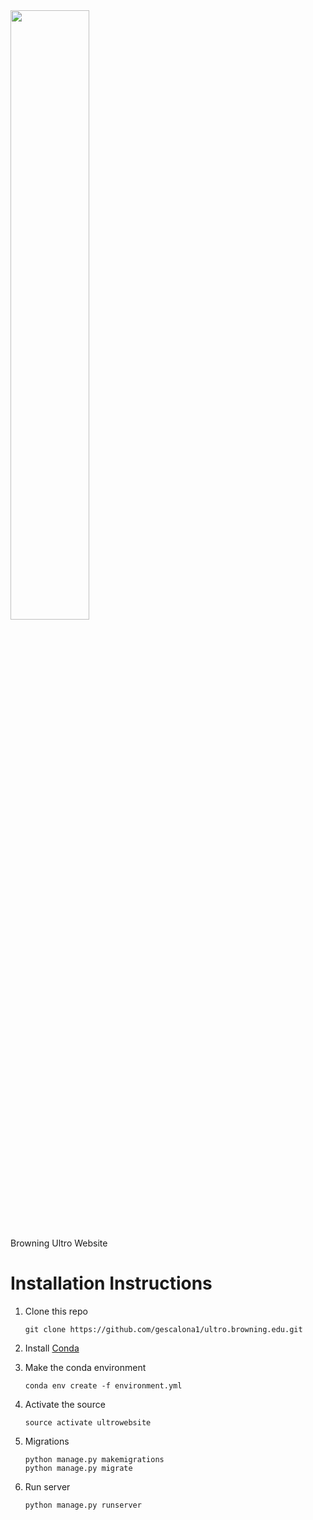 <img width="50%" src="http://ultro.browning.edu/images/UltroLogo6.png"/>
<p> Browning Ultro Website</p> 

# Installation Instructions

1. Clone this repo
  
    ```shell
    git clone https://github.com/gescalona1/ultro.browning.edu.git
    ```

2. Install [Conda](https://conda.io/miniconda.html)

3. Make the conda environment
	
    ```shell
    conda env create -f environment.yml
    ```
4. Activate the source

    ```shell
    source activate ultrowebsite
    ```
5. Migrations

    ```shell
    python manage.py makemigrations
    python manage.py migrate
    ```
6. Run server
    
    ```shell
    python manage.py runserver
    ```